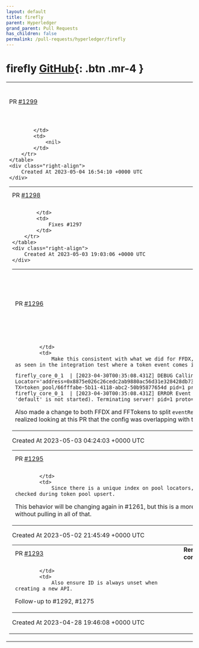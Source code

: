 ```yaml
---
layout: default
title: firefly
parent: Hyperledger
grand_parent: Pull Requests
has_children: false
permalink: /pull-requests/hyperledger/firefly
---
```


# firefly <span class="fs-3 right-align">[GitHub](https://github.com/hyperledger/firefly){: .btn .mr-4 }</span>


<div>
    <table>
        <tr>
            <td>
                PR <a href="https://github.com/hyperledger/firefly/pull/1299" class=".btn">#1299</a>
            </td>
            <td>
                <b>
                    Fix unique indexes for transfers/approvals to be per-namespace
                </b>
            </td>
        </tr>
        <tr>
            <td>
                
            </td>
            <td>
                <nil>
            </td>
        </tr>
    </table>
    <div class="right-align">
        Created At 2023-05-04 16:54:10 +0000 UTC
    </div>
</div>

<div>
    <table>
        <tr>
            <td>
                PR <a href="https://github.com/hyperledger/firefly/pull/1298" class=".btn">#1298</a>
            </td>
            <td>
                <b>
                    fix-1297
                </b>
            </td>
        </tr>
        <tr>
            <td>
                
            </td>
            <td>
                Fixes #1297 
            </td>
        </tr>
    </table>
    <div class="right-align">
        Created At 2023-05-03 19:03:06 +0000 UTC
    </div>
</div>

<div>
    <table>
        <tr>
            <td>
                PR <a href="https://github.com/hyperledger/firefly/pull/1296" class=".btn">#1296</a>
            </td>
            <td>
                <b>
                    Retry tokens events consistent with FFDX, as we cannot push back nack
                </b>
            </td>
        </tr>
        <tr>
            <td>
                
            </td>
            <td>
                Make this consistent with what we did for FFDX, and prevents a scenario on startup as seen in the integration test where a token event comes in before the namespace is started:

```
firefly_core_0_1  | [2023-04-30T00:35:08.431Z] DEBUG Calling TokenPoolCreated callback. Locator='address=0x8875e026c26cedc2ab9880ac56d31e328428db73&schema=ERC20WithData&type=fungible' TX=token_pool/66fffabe-5b11-4118-abc2-50b95877654d pid=1 proto=fftokens role=event-loop
firefly_core_0_1  | [2023-04-30T00:35:08.431Z] ERROR Event loop exiting (FF10446: Namespace 'default' is not started). Terminating server! pid=1 proto=fftokens role=event-loop
```

Also made a change to both FFDX and FFTokens to split `eventRetry` out from `retry` in the config, as I realized looking at this PR that the config was overlapping with the `ffresty` config for request retry.
            </td>
        </tr>
    </table>
    <div class="right-align">
        Created At 2023-05-03 04:24:03 +0000 UTC
    </div>
</div>

<div>
    <table>
        <tr>
            <td>
                PR <a href="https://github.com/hyperledger/firefly/pull/1295" class=".btn">#1295</a>
            </td>
            <td>
                <b>
                    Handle duplicate pool locators properly
                </b>
            </td>
        </tr>
        <tr>
            <td>
                
            </td>
            <td>
                Since there is a unique index on pool locators, it must be checked during token pool upsert.

This behavior will be changing again in #1261, but this is a more immediate fix without pulling in all of that.
            </td>
        </tr>
    </table>
    <div class="right-align">
        Created At 2023-05-02 21:45:49 +0000 UTC
    </div>
</div>

<div>
    <table>
        <tr>
            <td>
                PR <a href="https://github.com/hyperledger/firefly/pull/1293" class=".btn">#1293</a>
            </td>
            <td>
                <b>
                    Remove duplicates prior to adding unique index on contract API ID
                </b>
            </td>
        </tr>
        <tr>
            <td>
                
            </td>
            <td>
                Also ensure ID is always unset when creating a new API.

Follow-up to #1292, #1275
            </td>
        </tr>
    </table>
    <div class="right-align">
        Created At 2023-04-28 19:46:08 +0000 UTC
    </div>
</div>

